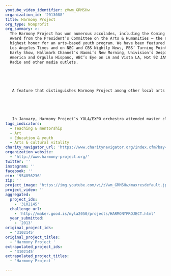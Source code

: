 ```yaml
---
youtube_video_identifier: zVwm_GRMSHw
organization_id: '2013088'
title: Harmony Project
org_type: Nonprofit
org_summary: >-
  The Harmony Project has won numerous accolades, including the Coming Up Taller
  Award from the President’s Committee on the Arts & Humanities — the nation’s
  highest honor for an arts-based youth program. We have been featured in the
  Los Angeles Times and on NBC and CBS Nightly News, PBS’ Turning Point, CBS
  Early Show, Hallmark Channel’s Naomi’s New Morning, Univision’s Despierta
  America and Orgullo Hispano, ABC’s Eye on LA and Vista LA, Hot 92 JAMZ, KXN
  Radio and other media outlets.
   
   
   
   
   
   A feature that distinguishes Harmony Project among other local arts education programs is that we commit to children throughout their entire childhood, regardless of their changing schools and circumstances. With a strong focus on peer mentorship, family support, and college incentives, Harmony Project changes the course of disadvantaged children’s lives. While dropout rates exceed 50% in the communities we serve, 95% of Harmony Project’s high school seniors have graduated in four years and virtually all have gone on to college or trade school. In addition, Harmony Project provides college incentives and scholarship opportunities to help facilitate the difficult transition to college. In May, we learned that one of our former students, Brettany Tucker, became a Fulbright Scholar for the 2012-13 school year! Moreover, four current students were accepted and now attend the Los Angeles County High School for the Arts, one of the premier public arts high schools in the US!
   
   
   
   
   
   In January, Harmony Project’s YOLA/EXPO orchestra attended master classes with SÃ­mÃ³n BolÃ­var Youth Orchestra of Venezuela, and also performed together at Cathedral of Our Lady of the Angels in Downtown LA. In attendance was El Sistema founder JosÃ© Antonio Abreu — El Sistema is the hugely successful Venezuelan music program that Harmony Project is in part modeled after. In addition, the YOLA/EXPO orchestra has recently had the opportunity to perform with renowned conductor Sir Simon Rattle, Gustavo Dudamel, Stevie Wonder, and on the Tonight Show with Rickey Minor.
tags_indicators:
  - Teaching & mentorship
  - Art
  - Education & youth
  - Arts & cultural vitality
charity_navigator_url: 'https://www.charitynavigator.org/index.cfm?bay=search.profile&ein=954856236'
organization_website:
  - 'http://www.harmony-project.org/'
twitter: ''
instagram: ''
facebook: ''
ein: '954856236'
zip: ''
project_image: 'https://img.youtube.com/vi/zVwm_GRMSHw/maxresdefault.jpg'
project_video: ''
aggregated:
  project_ids:
    - '3102145'
  challenge_url:
    - 'http://maker.good.is/myla2050/projects/HARMONYPROJECT.html'
  year_submitted:
    - '2013'
original_project_ids:
  - '3102145'
original_project_titles:
  - 'Harmony Project '
extrapolated_project_ids:
  - '3102145'
extrapolated_project_titles:
  - 'Harmony Project '

---
```

